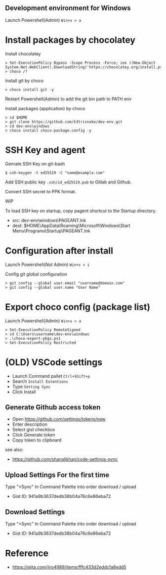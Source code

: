 Development environment for Windows
----

Launch Powershell(Admin) `Win+x > a`

# Install packages by chocolatey

Install chocolatey

```
> Set-ExecutionPolicy Bypass -Scope Process -Force; iex ((New-Object System.Net.WebClient).DownloadString('https://chocolatey.org/install.ps1'))
> choco /?
```

Install git by choco

```
> choco install git -y
```

Restart Powershell(Admin) to add the git bin path to PATH env

Install packages (application) by choco

```
> cd $HOME
> git clone https://github.com/k3trisnake/dev-env.git
> cd dev-env\windows
> choco install choco-package.config -y
```

# SSH Key and agent

Genrate SSH Key on git-bash

```
$ ssh-keygen -t ed25519 -C "name@example.com"
```

Add SSH public key `.ssh/id_ed25519.pub` to Gitlab and Github.

Convert SSH secret to PPK format.

  WIP

To load SSH key on startup, copy pagent shortcut to the Startup directory.
- src: dev-env\windows\PAGEANT.lnk
- dest: $HOME\AppData\Roaming\Microsoft\Windows\Start Menu\Programs\Startup\PAGEANT.lnk

# Configuration after install

Launch Powershell(*Not* Admin) `Win+x > i`

Config git global configuration
```
> git config --global user.email "username@domain.com"
> git config --global user.name "User Name"
```


# Export choco config (package list)

Launch Powershell(Admin) `Win+x > a`

```
> Set-ExecutionPolicy RemoteSigned
> cd C:\Users\username\dev-env\windows
> .\choco-export-pkgs.ps1
> Set-ExecutionPolicy Restricted
```

# (OLD) VSCode settings

- Launch Command pallet `Ctrl+Shift+p`
- Search `Install Extentions`
- Type `Setting Sync`
- Click Install

## Generate Github access token

- Open https://github.com/settings/tokens/new
- Enter description
- Select gist checkbox
- Click Generate token
- Copy token to clipboard

see also:
  - https://github.com/shanalikhan/code-settings-sync

## Upload Settings For the first time

Type ">Sync" In Command Palette into order download / upload
  - Gist ID: 941a9b3637dedb38b04a76c6e86eba72

## Download Settings

Type ">Sync" In Command Palette into order download / upload
  - Gist ID: 941a9b3637dedb38b04a76c6e86eba72

# Reference
- https://qiita.com/jiro4989/items/fffc433d2eddcfa8edd5
